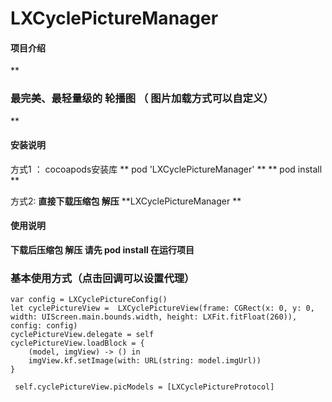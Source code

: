 # LXCyclePictureManager

#### 项目介绍
 **

### 最完美、最轻量级的  轮播图  （ 图片加载方式可以自定义）
** 

#### 安装说明
方式1 ： cocoapods安装库 
        ** pod 'LXCyclePictureManager' **
        ** pod install ** 

方式2:   **直接下载压缩包 解压**    **LXCyclePictureManager **   

#### 使用说明
 **下载后压缩包 解压   请先 pod install  在运行项目** 
  
  ### 基本使用方式（点击回调可以设置代理）
```
var config = LXCyclePictureConfig()
let cyclePictureView =  LXCyclePictureView(frame: CGRect(x: 0, y: 0, width: UIScreen.main.bounds.width, height: LXFit.fitFloat(260)), config: config)
cyclePictureView.delegate = self
cyclePictureView.loadBlock = {
    (model, imgView) -> () in
    imgView.kf.setImage(with: URL(string: model.imgUrl))
}

 self.cyclePictureView.picModels = [LXCyclePictureProtocol]
 
```

